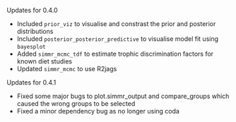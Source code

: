 Updates for 0.4.0

- Included `prior_viz` to visualise and constrast the prior and posterior distributions
- Included `posterior_posterior_predictive` to visualise model fit using `bayesplot`
- Added `simmr_mcmc_tdf` to estimate trophic discrimination factors for known diet studies
- Updated `simmr_mcmc` to use R2jags 

Updates for 0.4.1

- Fixed some major bugs to plot.simmr_output and compare_groups which caused the wrong groups to be selected
- Fixed a minor dependency bug as no longer using coda